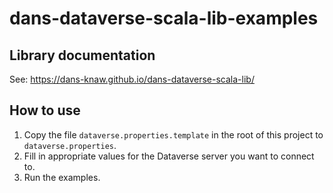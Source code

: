 dans-dataverse-scala-lib-examples
=================================

Library documentation
---------------------
See: https://dans-knaw.github.io/dans-dataverse-scala-lib/

How to use
----------
1. Copy the file `dataverse.properties.template` in the root of this project to `dataverse.properties`.
2. Fill in appropriate values for the Dataverse server you want to connect to.
3. Run the examples.
